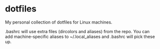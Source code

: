 # dotfiles

My personal collection of dotfiles for Linux machines.

.bashrc will use extra files (dircolors and aliases) from the repo.  You can add machine-specific aliases to ~/.local_aliases and .bashrc will pick these up.
